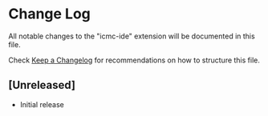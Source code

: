 # Change Log

All notable changes to the "icmc-ide" extension will be documented in this file.

Check [Keep a Changelog](http://keepachangelog.com/) for recommendations on how to structure this file.

## [Unreleased]

- Initial release